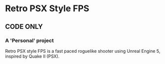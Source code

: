 # Retro PSX Style FPS
## CODE ONLY
### A 'Personal' project
Retro PSX style FPS is a fast paced roguelike shooter using Unreal Engine 5, inspired by Quake II (PSX).
